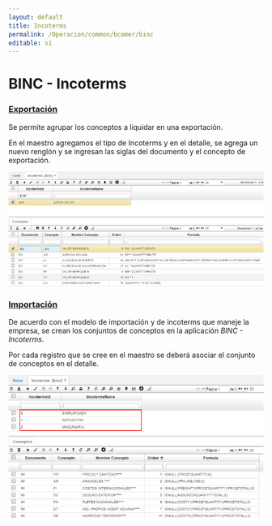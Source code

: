 ```yaml
---
layout: default
title: Incoterms
permalink: /Operacion/common/bcomer/binc
editable: si
---
```


# BINC - Incoterms

### [Exportación](http://docs.oasiscom.com/Operacion/common/bcomer/binc#exportación)

Se permite agrupar los conceptos a liquidar en una exportación.  

En el maestro agregamos el tipo de Incoterms y en el detalle, se agrega un nuevo renglón y se ingresan las siglas del documento y el concepto de exportación.  

![](binc.png)

### [Importación](http://docs.oasiscom.com/Operacion/common/bcomer/binc#importación)

De acuerdo con el modelo de importación y de incoterms que maneje la empresa, se crean los conjuntos de conceptos en la aplicación _BINC - Incoterms_.  

Por cada registro que se cree en el maestro se deberá asociar el conjunto de conceptos en el detalle.  

![](binc1.png)